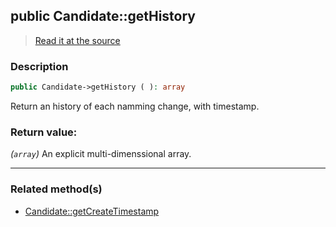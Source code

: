 ## public Candidate::getHistory

> [Read it at the source](https://github.com/julien-boudry/Condorcet/blob/master/src/Candidate.php#L105)

### Description    

```php
public Candidate->getHistory ( ): array
```

Return an history of each namming change, with timestamp.
    

### Return value:   

*(```array```)* An explicit multi-dimenssional array.


---------------------------------------

### Related method(s)      

* [Candidate::getCreateTimestamp](/Docs/ApiReferences/Candidate%20Class/public%20Candidate--getCreateTimestamp.md)    
